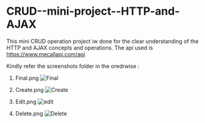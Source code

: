 # CRUD--mini-project--HTTP-and-AJAX
This mini CRUD operation project iw done for the clear understanding of the
HTTP and AJAX concepts and operations.
The api used is https://www.mecallapi.com/api

Kindly refer the screenshots folder in the oredrwise :

1. Final.png ![Final](https://user-images.githubusercontent.com/5042772/213986673-540656c9-27f6-4e8f-aa6a-348a49742a65.png)

2. Create.png ![Create](https://user-images.githubusercontent.com/5042772/213986708-b7739d24-f461-4135-8bbd-950ea2f39271.PNG)

3. Edit.png ![edit](https://user-images.githubusercontent.com/5042772/213986721-097372a6-2d5d-46a3-bf49-16bfd1b37d91.PNG)

4. Delete.png ![Delete](https://user-images.githubusercontent.com/5042772/213986732-0ae6c34c-f206-4652-a150-684c87b88056.PNG)

